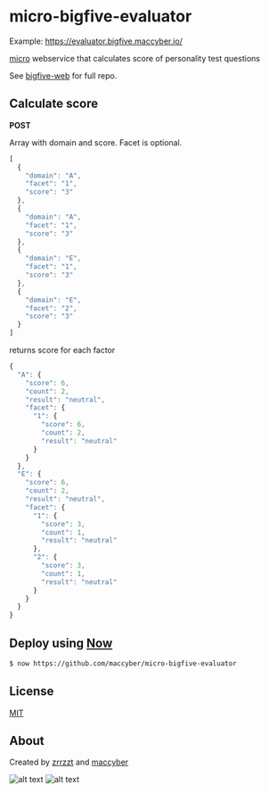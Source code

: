 # micro-bigfive-evaluator

Example: https://evaluator.bigfive.maccyber.io/

[micro](https://github.com/zeit/micro) webservice that calculates score of personality test questions

See [bigfive-web](https://github.com/maccyber/bigfive-web) for full repo.

## Calculate score

**POST**

Array with domain and score. Facet is optional.

```JavaScript
[
  {
    "domain": "A",
    "facet": "1",
    "score": "3"
  },
  {
    "domain": "A",
    "facet": "1",
    "score": "3"
  },
  {
    "domain": "E",
    "facet": "1",
    "score": "3"
  },
  {
    "domain": "E",
    "facet": "2",
    "score": "3"
  }
]
```

returns score for each factor

```JavaScript
{
  "A": {
    "score": 6,
    "count": 2,
    "result": "neutral",
    "facet": {
      "1": {
        "score": 6,
        "count": 2,
        "result": "neutral"
      }
    }
  },
  "E": {
    "score": 6,
    "count": 2,
    "result": "neutral",
    "facet": {
      "1": {
        "score": 3,
        "count": 1,
        "result": "neutral"
      },
      "2": {
        "score": 3,
        "count": 1,
        "result": "neutral"
      }
    }
  }
}

```

## Deploy using [Now](https://zeit.co/now)

```bash
$ now https://github.com/maccyber/micro-bigfive-evaluator
```

## License
[MIT](LICENSE)

## About

Created by [zrrzzt](https://github.com/zrrrzzt) and [maccyber](https://github.com/maccyber)

![alt text](https://robots.kebabstudios.party/zrrrzzt.png "Robohash image of zrrrzzt") 
![alt text](https://robots.kebabstudios.party/maccyber.png "Robohash image of maccyber")
